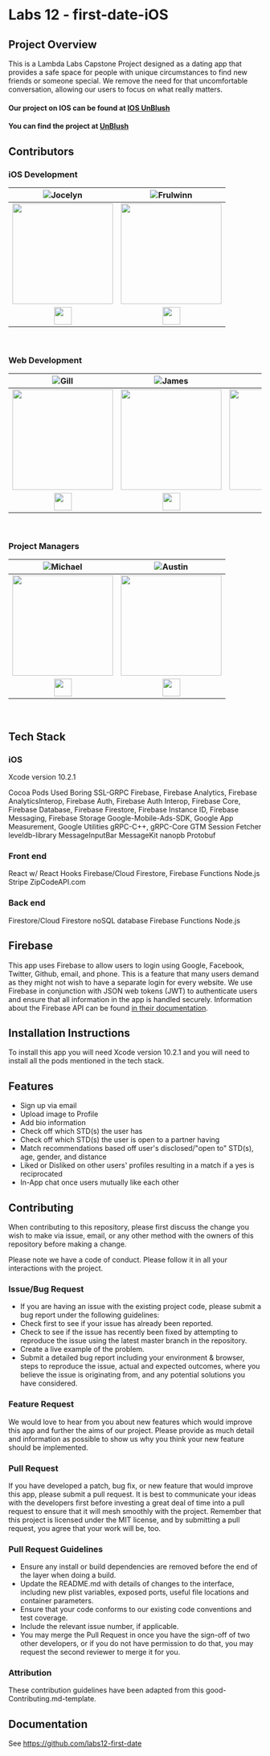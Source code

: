 # Labs 12 - first-date-iOS

## Project Overview
This is a Lambda Labs Capstone Project designed as a dating app that provides a safe space for people with unique circumstances to find new friends or someone special. We remove the need for that uncomfortable conversation, allowing our users to focus on what really matters.

#### Our project on IOS can be found at  [**IOS UnBlush**](https://github.com/labs12-first-date/labs12-first-date-iOS)
#### You can find the project at [**UnBlush**](https://awk-dating.firebaseapp.com)

## Contributors
### iOS Development
|  ![Jocelyn](https://img.shields.io/badge/Jocelyn-Stuart-blueviolet.svg)                                                      |                                                  ![Frulwinn](https://img.shields.io/badge/Frulwinn-Collick-ff69b4.svg)                                                       |                                                      
| :-----------------------------------------------------------------------------------------------------------------------------------------: | :-------------------------------------------------------------------------------------------------------------------------------------------: | 
| <img src="https://encrypted-tbn0.gstatic.com/images?q=tbn:ANd9GcTRIUUZb9WpQPm7eAwp1MA_TwA5_c9qgsnMbTneJbVf4BNrq0OK" width = "200" /> | <img src="https://encrypted-tbn0.gstatic.com/images?q=tbn:ANd9GcTAQ2hTxRAECl0pPCzSz3kBBOV3SBWFrvswkJ0ZN72FmeMO0VTJ" width = "200" /> | 
|  [<img src="https://github.com/favicon.ico" width="35"> ](https://github.com/jocate)                                |                                                  [<img src="https://github.com/favicon.ico" width="35"> ](https://github.com/Frulwinn)  
<br>

### Web Development
|                                                      ![Gill](https://img.shields.io/badge/Gill-Abada-orange.svg)                                                      |                                                       ![James](https://img.shields.io/badge/James-Basile-brightgreen.svg)                                                       |                                                      ![Joel](https://img.shields.io/badge/Joel-Bartlett-red.svg)                                                       |                                                       ![Jonas](https://img.shields.io/badge/Jonas-Walden-yellow.svg)                                                       |                                                      ![Steve](https://img.shields.io/badge/Steve-Alverson-blue.svg)                                                      |
| :-----------------------------------------------------------------------------------------------------------------------------------------: | :-------------------------------------------------------------------------------------------------------------------------------------------: | :-----------------------------------------------------------------------------------------------------------------------------------------: | :-------------------------------------------------------------------------------------------------------------------------------------------: | :-----------------------------------------------------------------------------------------------------------------------------------------: |
| <img src="https://www.dalesjewelers.com/wp-content/uploads/2018/10/placeholder-silhouette-male.png" width = "200" /> | <img src="https://www.dalesjewelers.com/wp-content/uploads/2018/10/placeholder-silhouette-male.png" width = "200" /> | <img src="https://www.dalesjewelers.com/wp-content/uploads/2018/10/placeholder-silhouette-male.png" width = "200" /> | <img src="https://www.dalesjewelers.com/wp-content/uploads/2018/10/placeholder-silhouette-male.png" width = "200" /> | <img src="https://www.dalesjewelers.com/wp-content/uploads/2018/10/placeholder-silhouette-male.png" width = "200" /> |
|                                [<img src="https://github.com/favicon.ico" width="35"> ](https://github.com/gabada)                                |                            [<img src="https://github.com/favicon.ico" width="35"> ](https://github.com/jbasile6)                             |                          [<img src="https://github.com/favicon.ico" width="35"> ](https://github.com/murbar)                           |                          [<img src="https://github.com/favicon.ico" width="35"> ](https://github.com/UnknownMonk)                           |                           [<img src="https://github.com/favicon.ico" width="35"> ](https://github.com/VaderSteve76)  
<br>

### Project Managers
|  ![Michael](https://img.shields.io/badge/Michael-Ney-lightgrey.svg)                                                      |                                                  ![Austin](https://img.shields.io/badge/Austin-Cole-yellowgreen.svg)                                                       |                                                      
| :-----------------------------------------------------------------------------------------------------------------------------------------: | :-------------------------------------------------------------------------------------------------------------------------------------------: | 
| <img src="https://encrypted-tbn0.gstatic.com/images?q=tbn:ANd9GcRdpRRjjJKtrP6XSfxwaMkjqzBW_q1d5abhPjFm1A5-vsS3Um8A" width = "200" /> | <img src="https://encrypted-tbn0.gstatic.com/images?q=tbn:ANd9GcTAw7Vnnx1BdUXIHi2nIRpfsCnz6EEgMqjoBtHtwbW5OSKxIjaI" width = "200" /> | 
|  [<img src="https://github.com/favicon.ico" width="35"> ](https://github.com/MichaelNey)                                |                                                  [<img src="https://github.com/favicon.ico" width="35"> ](https://github.com/AustinBCole)  
<br>

## Tech Stack
### iOS
Xcode version 10.2.1

Cocoa Pods Used
Boring SSL-GRPC
Firebase, Firebase Analytics, Firebase AnalyticsInterop, Firebase Auth, Firebase Auth Interop, Firebase Core, Firebase Database, Firebase Firestore, Firebase Instance ID, Firebase Messaging, Firebase Storage
Google-Mobile-Ads-SDK, Google App Measurement, Google Utilities
gRPC-C++, gRPC-Core
GTM Session Fetcher
leveldb-library
MessageInputBar
MessageKit
nanopb
Protobuf

### Front end
React w/ React Hooks
Firebase/Cloud Firestore, Firebase Functions
Node.js
Stripe 
ZipCodeAPI.com

### Back end
Firestore/Cloud Firestore noSQL database Firebase Functions
Node.js

## Firebase
This app uses Firebase to allow users to login using Google, Facebook, Twitter, Github, email, and phone. This is a feature that many users demand as they might not wish to have a separate login for every website. We use Firebase in conjunction with JSON web tokens (JWT) to authenticate users and ensure that all information in the app is handled securely. Information about the Firebase API can be found [in their documentation](https://firebase.google.com/docs/reference/).

## Installation Instructions
To install this app you will need Xcode version 10.2.1 and you will need to install all the pods mentioned in the tech stack.

## Features
* Sign up via email
* Upload image to Profile
* Add bio information
* Check off which STD(s) the user has
* Check off which STD(s) the user is open to a partner having
* Match recommendations based off user's disclosed/"open to" STD(s), age, gender, and distance
* Liked or Disliked on other users' profiles resulting in a match if a yes is reciprocated
* In-App chat once users mutually like each other

## Contributing
When contributing to this repository, please first discuss the change you wish to make via issue, email, or any other method with the owners of this repository before making a change.

Please note we have a code of conduct. Please follow it in all your interactions with the project.

### Issue/Bug Request
* If you are having an issue with the existing project code, please submit a bug report under the following guidelines:
* Check first to see if your issue has already been reported.
* Check to see if the issue has recently been fixed by attempting to reproduce the issue using the latest master branch in the repository.
* Create a live example of the problem.
* Submit a detailed bug report including your environment & browser, steps to reproduce the issue, actual and expected outcomes,  where you believe the issue is originating from, and any potential solutions you have considered.

### Feature Request
We would love to hear from you about new features which would improve this app and further the aims of our project. Please provide as much detail and information as possible to show us why you think your new feature should be implemented.

### Pull Request
If you have developed a patch, bug fix, or new feature that would improve this app, please submit a pull request. It is best to communicate your ideas with the developers first before investing a great deal of time into a pull request to ensure that it will mesh smoothly with the project.
Remember that this project is licensed under the MIT license, and by submitting a pull request, you agree that your work will be, too.

### Pull Request Guidelines
* Ensure any install or build dependencies are removed before the end of the layer when doing a build.
* Update the README.md with details of changes to the interface, including new plist variables, exposed ports, useful file locations and container parameters.
* Ensure that your code conforms to our existing code conventions and test coverage.
* Include the relevant issue number, if applicable.
* You may merge the Pull Request in once you have the sign-off of two other developers, or if you do not have permission to do that, you may request the second reviewer to merge it for you.

### Attribution
These contribution guidelines have been adapted from this good-Contributing.md-template.

## Documentation
See https://github.com/labs12-first-date
